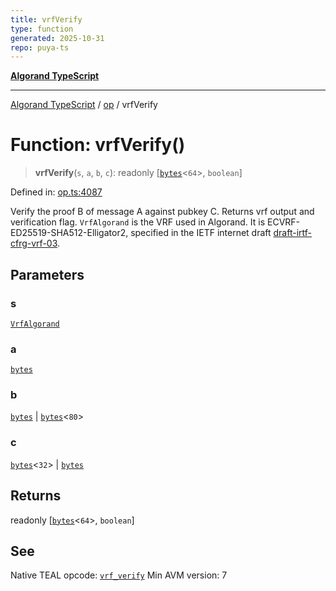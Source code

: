 ```yaml
---
title: vrfVerify
type: function
generated: 2025-10-31
repo: puya-ts
---
```

[**Algorand TypeScript**](../../README.md)

***

[Algorand TypeScript](../../modules.md) / [op](../README.md) / vrfVerify

# Function: vrfVerify()

> **vrfVerify**(`s`, `a`, `b`, `c`): readonly \[[`bytes`](../../index/type-aliases/bytes.md)\<`64`\>, `boolean`\]

Defined in: [op.ts:4087](https://github.com/algorandfoundation/puya-ts/blob/main/packages/algo-ts/src/op.ts#L4087)

Verify the proof B of message A against pubkey C. Returns vrf output and verification flag.
`VrfAlgorand` is the VRF used in Algorand. It is ECVRF-ED25519-SHA512-Elligator2, specified in the IETF internet draft [draft-irtf-cfrg-vrf-03](https://datatracker.ietf.org/doc/draft-irtf-cfrg-vrf/03/).

## Parameters

### s

[`VrfAlgorand`](../enumerations/VrfVerify.md#vrfalgorand)

### a

[`bytes`](../../index/type-aliases/bytes.md)

### b

[`bytes`](../../index/type-aliases/bytes.md) | [`bytes`](../../index/type-aliases/bytes.md)\<`80`\>

### c

[`bytes`](../../index/type-aliases/bytes.md)\<`32`\> | [`bytes`](../../index/type-aliases/bytes.md)

## Returns

readonly \[[`bytes`](../../index/type-aliases/bytes.md)\<`64`\>, `boolean`\]

## See

Native TEAL opcode: [`vrf_verify`](https://dev.algorand.co/reference/algorand-teal/opcodes#vrf_verify)
Min AVM version: 7
